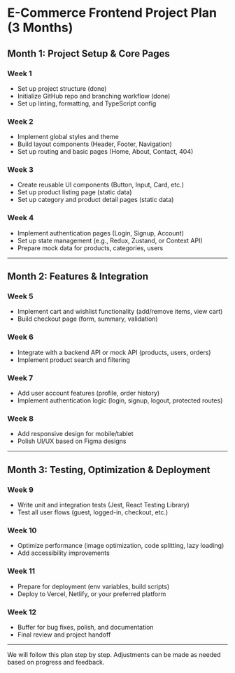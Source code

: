 # E-Commerce Frontend Project Plan (3 Months)

## Month 1: Project Setup & Core Pages

### Week 1
- Set up project structure (done)
- Initialize GitHub repo and branching workflow (done)
- Set up linting, formatting, and TypeScript config

### Week 2
- Implement global styles and theme
- Build layout components (Header, Footer, Navigation)
- Set up routing and basic pages (Home, About, Contact, 404)

### Week 3
- Create reusable UI components (Button, Input, Card, etc.)
- Set up product listing page (static data)
- Set up category and product detail pages (static data)

### Week 4
- Implement authentication pages (Login, Signup, Account)
- Set up state management (e.g., Redux, Zustand, or Context API)
- Prepare mock data for products, categories, users

---

## Month 2: Features & Integration

### Week 5
- Implement cart and wishlist functionality (add/remove items, view cart)
- Build checkout page (form, summary, validation)

### Week 6
- Integrate with a backend API or mock API (products, users, orders)
- Implement product search and filtering

### Week 7
- Add user account features (profile, order history)
- Implement authentication logic (login, signup, logout, protected routes)

### Week 8
- Add responsive design for mobile/tablet
- Polish UI/UX based on Figma designs

---

## Month 3: Testing, Optimization & Deployment

### Week 9
- Write unit and integration tests (Jest, React Testing Library)
- Test all user flows (guest, logged-in, checkout, etc.)

### Week 10
- Optimize performance (image optimization, code splitting, lazy loading)
- Add accessibility improvements

### Week 11
- Prepare for deployment (env variables, build scripts)
- Deploy to Vercel, Netlify, or your preferred platform

### Week 12
- Buffer for bug fixes, polish, and documentation
- Final review and project handoff

---

We will follow this plan step by step. Adjustments can be made as needed based on progress and feedback.
